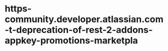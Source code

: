 # https-community.developer.atlassian.com-t-deprecation-of-rest-2-addons-appkey-promotions-marketpla